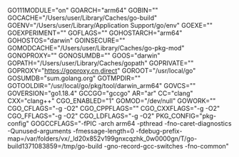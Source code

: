 GO111MODULE="on"
GOARCH="arm64"
GOBIN=""
GOCACHE="/Users/user/Library/Caches/go-build"
GOENV="/Users/user/Library/Application Support/go/env"
GOEXE=""
GOEXPERIMENT=""
GOFLAGS=""
GOHOSTARCH="arm64"
GOHOSTOS="darwin"
GOINSECURE=""
GOMODCACHE="/Users/user/Library/Caches/go-pkg-mod"
GONOPROXY=""
GONOSUMDB=""
GOOS="darwin"
GOPATH="/Users/user/Library/Caches/gopath"
GOPRIVATE=""
GOPROXY="https://goproxy.cn,direct"
GOROOT="/usr/local/go"
GOSUMDB="sum.golang.org"
GOTMPDIR=""
GOTOOLDIR="/usr/local/go/pkg/tool/darwin_arm64"
GOVCS=""
GOVERSION="go1.18.4"
GCCGO="gccgo"
AR="ar"
CC="clang"
CXX="clang++"
CGO_ENABLED="1"
GOMOD="/dev/null"
GOWORK=""
CGO_CFLAGS="-g -O2"
CGO_CPPFLAGS=""
CGO_CXXFLAGS="-g -O2"
CGO_FFLAGS="-g -O2"
CGO_LDFLAGS="-g -O2"
PKG_CONFIG="pkg-config"
GOGCCFLAGS="-fPIC -arch arm64 -pthread -fno-caret-diagnostics -Qunused-arguments -fmessage-length=0 -fdebug-prefix-map=/var/folders/vx/_ld20x852v199gnxcqzhk_0w0000gn/T/go-build1371083859=/tmp/go-build -gno-record-gcc-switches -fno-common"
